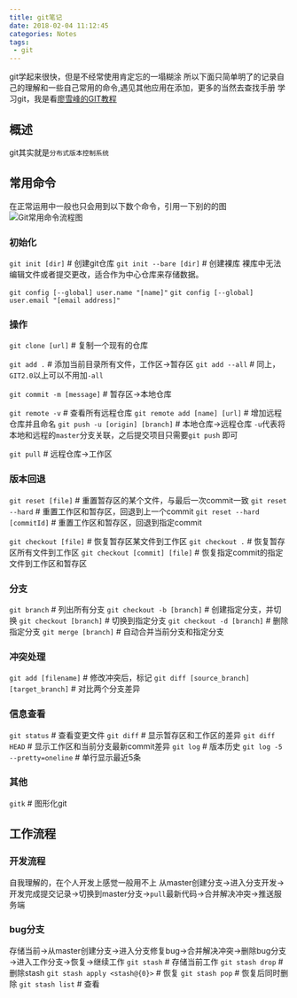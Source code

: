 ```yaml
---
title: git笔记
date: 2018-02-04 11:12:45
categories: Notes
tags:
 - git
---
```

git学起来很快，但是不经常使用肯定忘的一塌糊涂
所以下面只简单明了的记录自己的理解和一些自己常用的命令,遇见其他应用在添加，更多的当然去查找手册
学习git，我是看[廖雪峰的GIT教程](https://www.liaoxuefeng.com/wiki/0013739516305929606dd18361248578c67b8067c8c017b000)

<!-- more -->
## 概述
git其实就是`分布式版本控制系统`

## 常用命令
在正常运用中一般也只会用到以下数个命令，引用一下别的的图
![Git常用命令流程图](1.png)

### 初始化
`git init [dir]` # 创建git仓库
`git init --bare [dir]` # 创建裸库
裸库中无法编辑文件或者提交更改，适合作为中心仓库来存储数据。

`git config [--global] user.name "[name]"`
`git config [--global] user.email "[email address]"`
### 操作
`git clone [url]` # 复制一个现有的仓库

`git add .` # 添加当前目录所有文件，工作区→暂存区
`git add --all` # 同上，`GIT2.0`以上可以不用加`-all`

`git commit -m [message]` # 暂存区→本地仓库

`git remote -v` # 查看所有远程仓库
`git remote add [name] [url]` # 增加远程仓库并且命名
`git push -u [origin] [branch]` # 本地仓库→远程仓库
`-u`代表将本地和远程的`master`分支关联，之后提交项目只需要`git push` 即可

`git pull` # 远程仓库→工作区

### 版本回退
`git reset [file]` # 重置暂存区的某个文件，与最后一次commit一致
`git reset --hard` # 重置工作区和暂存区，回退到上一个commit
`git reset --hard [commitId]` # 重置工作区和暂存区，回退到指定commit

`git checkout [file]` # 恢复暂存区某文件到工作区
`git checkout .` # 恢复暂存区所有文件到工作区
`git checkout [commit] [file]` # 恢复指定commit的指定文件到工作区和暂存区

### 分支
`git branch` # 列出所有分支
`git checkout -b [branch]` # 创建指定分支，并切换
`git checkout [branch]` # 切换到指定分支
`git checkout -d [branch]` # 删除指定分支
`git merge [branch]` # 自动合并当前分支和指定分支

### 冲突处理
`git add [filename]` # 修改冲突后，标记
`git diff [source_branch] [target_branch]` # 对比两个分支差异

### 信息查看
`git status` # 查看变更文件
`git diff` # 显示暂存区和工作区的差异
`git diff HEAD` # 显示工作区和当前分支最新commit差异
`git log` # 版本历史
`git log -5 --pretty=oneline` # 单行显示最近5条

### 其他
`gitk` # 图形化git


## 工作流程

### 开发流程
自我理解的，在个人开发上感觉一般用不上
从master创建分支→进入分支开发→开发完成提交记录→切换到master分支→`pull`最新代码→合并解决冲突→推送服务端

### bug分支
存储当前→从master创建分支→进入分支修复bug→合并解决冲突→删除bug分支→进入工作分支→恢复→继续工作
`git stash` # 存储当前工作
`git stash drop` # 删除stash
`git stash apply <stash@{0}>` # 恢复
`git stash pop` # 恢复后同时删除
`git stash list` # 查看
